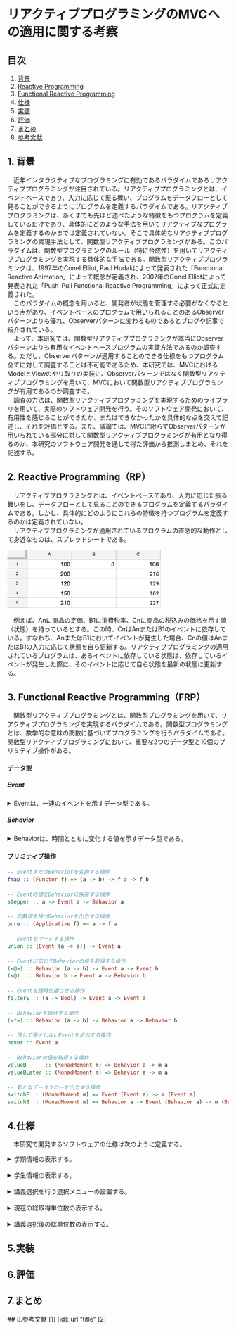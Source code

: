 # リアクティブプログラミングのMVCへの適用に関する考察

## 目次
 1. [背景](#Background)
 2. [Reactive Programming](#RP)
 3. [Functional Reactive Programming](#FRP)
 4. [仕様](#Specification)
 5. [実装](#Implementation)
 6. [評価](#Evaluation)
 7. [まとめ](#Summary)
 8. [参考文献](#Reference)

<a name="Background"></a>
## 1. 背景
 　近年インタラクティブなプログラミングに有効であるパラダイムであるリアクティブプログラミングが注目されている。リアクティブプログラミングとは、イベントベースであり、入力に応じて振る舞い、プログラムをデータフローとして見ることができるようにプログラムを定義するパラダイムである。リアクティブプログラミングは、あくまでも先ほど述べたような特徴をもつプログラムを定義しているだけであり、具体的にどのような手法を用いてリアクティブなプログラムを定義するのかまでは定義されていない。そこで具体的なリアクティブプログラミングの実現手法として、関数型リアクティブプログラミングがある。このパラダイムは、関数型プログラミングのルール（特に合成性）を用いてリアクティブプログラミングを実現する具体的な手法である。関数型リアクティブプログラミングは、1997年のConel Elliot, Paul Hudakによって発表された「Functional Reactive Animation」によって概念が定義され、2007年のConel Elliotによって発表された「Push-Pull Functional Reactive Programming」によって正式に定義された。  
 　このパラダイムの概念を用いると、開発者が状態を管理する必要がなくなるという点があり、イベントベースのプログラムで用いられることのあるObserverパターンよりも優れ、Observerパターンに変わるものであるとブログや記事で紹介されている。  
 　よって、本研究では、関数型リアクティブプログラミングが本当にObserverパターンよりも有用なイベントベースプログラムの実装方法であるのか調査する。ただし、Observerパターンが適用することのできる仕様をもつプログラム全てに対して調査することは不可能であるため、本研究では、MVCにおけるModelとViewのやり取りの実装に、Observerパターンではなく関数型リアクティブプログラミングを用いて、MVCにおいて関数型リアクティブプログラミングが有用であるのか調査する。  
 　調査の方法は、関数型リアクティブプログラミングを実現するためのライブラリを用いて、実際のソフトウェア開発を行う。そのソフトウェア開発において、有用性を感じることができたか、またはできなかったかを具体的な点を交えて記述し、それを評価とする。また、議論では、MVCに限らずObserverパターンが用いられている部分に対して関数型リアクティブプログラミングが有用となり得るのか、本研究のソフトウェア開発を通して得た評価から推測しまとめ、それを記述する。

<a name="RP"></a>
## 2. Reactive Programming（RP）
 　リアクティブプログラミングとは、イベントベースであり、入力に応じた振る舞いをし、データフローとして見ることのできるプログラムを定義するパラダイムである。しかし、具体的にどのようにこれらの特徴を持つプログラムを定義するのかは定義されていない。  
 　リアクティブプログラミングが適用されているプログラムの直感的な動作として身近なものは、スプレッドシートである。

 ![スプレッドシート](../resources/リアクティブプログラミングの例（スプレッドシート）.png "リアクティブプログラミングの例")

 　例えば、Anに商品の定価、B1に消費税率、Cnに商品の税込みの価格を示す値（状態）を持っているとする。この時、CnはAnまたはB1のイベントに依存している。すなわち、AnまたはB1においてイベントが発生した場合、Cnの値はAnまたはB1の入力に応じて状態を自ら更新する。リアクティブプログラミングの適用されているプログラムは、あるイベントに依存している状態は、依存しているイベントが発生した際に、そのイベントに応じて自ら状態を最新の状態に更新する。

<a name="FRP"></a>
## 3. Functional Reactive Programming（FRP）
 　関数型リアクティブプログラミングとは、関数型プログラミングを用いて、リアクティブプログラミングを実現するパラダイムである。関数型プログラミングとは、数学的な意味の関数に基づいてプログラミングを行うパラダイムである。関数型リアクティブプログラミングにおいて、重要な2つのデータ型と10個のプリミティブ操作がある。

#### データ型

##### Event
 <details><summary>Eventは、一連のイベントを示すデータ型である。</summary><div>Eventが値（オカレンス）を持つのはイベントが発生した時のみである。Reactive Bananaでは次のように考えることができる。

 ``` haskell
 type Event a = [(Time, a)]

 ```

 またEventは、Functorのインスタンスである。

 ``` haskell
 instance Functor Event where
    fmap :: (a -> b) -> Event a -> Event b
    fmap f e = [(time, f a) | (time, a) <- e]
 ```

 </div></details>

##### Behavior
 <details><summary>Behaviorは、時間とともに変化する値を示すデータ型である。</summary><div>Behaviorは、常に値を持つ。Reactive Bananaでは次のように考えることができる。

 ``` Haskell
 type Behavior a = Time -> a
 ```

 またBehaviorは、Applicativeのインスタンスである。

 ``` Haskell
 instance Functor Behavior where
    fmap :: (a -> b) -> Behavior a -> Behavior b
    fmap f b = \time -> f (b time)

 instance Applicative Behavior where
    pure :: a -> Behavior a
    pure x = \time -> x

    (<*>) :: Behavior (a -> b) -> Behavior a -> Behavior b
    fx <*> bx = \time -> fx time $ bx time
 ```

 </div></details>

#### プリミティブ操作

 ``` Haskell
 -- EventまたはBehaviorを変換する操作
 fmap :: (Functor f) => (a -> b) -> f a -> f b

 -- Eventの値をBehaviorに保存する操作
 stepper :: a -> Event a -> Behavior a

 -- 定数値を持つBehaviorを出力する操作
 pure :: (Applicative f) => a -> f a

 -- Eventをマージする操作
 union :: [Event (a -> a)] -> Event a

 -- Eventに応じてBehaviorの値を取得する操作
 (<@>) :: Behavior (a -> b) -> Event a -> Event b
 (<@)  :: Behavior b -> Event a -> Behavior b

 -- Eventを随時伝播させる操作
 filterE :: (a -> Bool) -> Event a -> Event a

 -- Behaviorを結合する操作
 (<*>) :: Behavior (a -> b) -> Behavior a -> Behavior b

 -- 決して発火しないEventを出力する操作
 never :: Event a

 -- Behaviorの値を取得する操作
 valueB      :: (MonadMoment m) => Behavior a -> m a
 valueBLater :: (MonadMoment m) => Behavior a -> m a

 -- 新たなデータフローを出力する操作  
 switchE :: (MonadMoment m) => Event (Event a) -> m (Event a)
 switchB :: (MonadMoment m) => Behavior a -> Event (Behavior a) -> m (Behavior a)
 ```

<a name="Specification"></a>
## 4.仕様
 　本研究で開発するソフトウェアの仕様は次のように定義する。

 <details><summary>学期情報の表示する。</summary>
 学期情報とは、現在行われている履修登録が前期に受ける講義の選択なのか後期に受ける講義の選択であるのか示す情報である。また、履修登録期間も表示する。これらの情報は全てテキストによって表示される。
 </details>

 <br>

 <details><summary>学生情報の表示する。</summary><div>
 学生情報とは、次の属性を持つ情報である。
 - 学生証番号
 - 氏名
 - セメスター
 - 学部
 - 学科
 これらは全てテキストで表示される。
 </div></details>

 <br>

 <details><summary>講義選択を行う選択メニューの設置する。</summary><div>
 講義の情報は次のような属性を持つ情報である。
 - ID
 - 講義名
 - 分野
 - 開講期間
 - 単位
 分野は、共通または専門のどちらかを示す情報であり、開講期間は、前期または後期の情報と何曜日の何時限目に行われる講義であるのかを示す情報である。これらは、選択メニューのコンポーネントによって示される。
 </div></details>

 <br>

 <details><summary>現在の総取得単位数の表示する。</summary>
 現在の総取得単位数は、履修登録をしている学生の現在取得している単位の合計である。この情報は、テキストによって示される。<br>
 </details>

 <br>
 
 <details><summary>講義選択後の総単位数の表示する。</summary>
 講義選択後の総単位数は、現在の総取得単位数と選択した講義の単位全ての合計との和である。この情報はテキストによって示される。
 </details>


<a name="Implementation"></a>
## 5.実装

<a name="Evaluation"></a>
## 6.評価

<a name="Summary"></a>
## 7.まとめ

<a name="Reference">
## 8.参考文献
 [1] [id]: url "title"
 [2]
